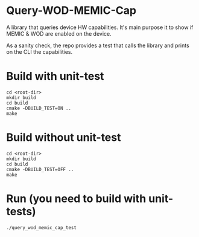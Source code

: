 # Query-WOD-MEMIC-Cap
A library that queries device HW capabilities.
It's main purpose it to show if MEMIC & WOD are enabled on the device.

As a sanity check, the repo provides a test that calls the library and prints on the CLI the capabilities.

# Build with unit-test
```
cd <root-dir>
mkdir build
cd build
cmake -DBUILD_TEST=ON ..
make
```

# Build without unit-test
```
cd <root-dir>
mkdir build
cd build
cmake -DBUILD_TEST=OFF ..
make
```

# Run (you need to build with unit-tests)
```
./query_wod_memic_cap_test
```

